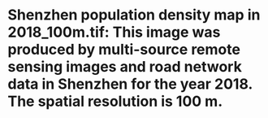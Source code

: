 # Shenzhen population density map in 2018_100m.tif: This image was produced by multi-source remote sensing images and road network data in Shenzhen for the year 2018. The spatial resolution is 100 m.
